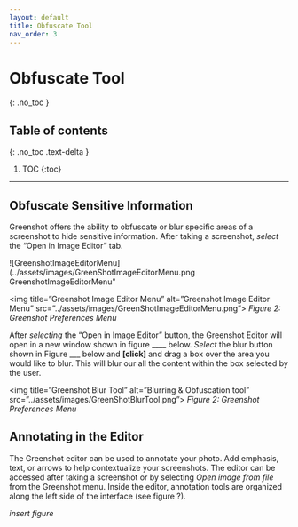 ```yaml
---
layout: default
title: Obfuscate Tool
nav_order: 3
---
```


# Obfuscate Tool
{: .no_toc }

## Table of contents
{: .no_toc .text-delta }

1. TOC
{:toc}

---

## Obfuscate Sensitive Information
Greenshot offers the ability to obfuscate or blur specific areas of a screenshot to hide sensitive information. After taking a screenshot, _select_ the “Open in Image Editor” tab.

![GreenshotImageEditorMenu](../assets/images/GreenShotImageEditorMenu.png GreenshotImageEditorMenu"

<img title=”Greenshot Image Editor Menu” alt=”Greenshot Image Editor Menu” src=”../assets/images/GreenShotImageEditorMenu.png”> 
_Figure 2: Greenshot Preferences Menu_

After _selecting_ the “Open in Image Editor” button, the Greenshot Editor will open in a new window shown in figure ____ below. _Select_ the blur button shown in Figure ___ below and **[click]** and drag a box over the area you would like to blur. This will blur our all the content within the box selected by the user. 

<img title=”Greenshot Blur Tool” alt=”Blurring & Obfuscation tool” src=”../assets/images/GreenShotBlurTool.png”> 
_Figure 2: Greenshot Preferences Menu_

## Annotating in the Editor
The Greenshot editor can be used to annotate your photo. Add emphasis, text, or arrows to help contextualize your screenshots. The editor can be accessed after taking a screenshot or by selecting *Open image from file* from the Greenshot menu. Inside the editor, annotation tools are organized along the left side of the interface (see figure ?).

*insert figure*
